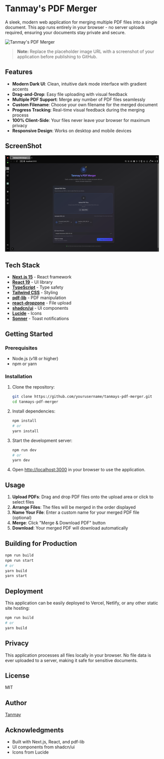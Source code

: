 # Tanmay's PDF Merger

A sleek, modern web application for merging multiple PDF files into a single document. This app runs entirely in your browser - no server uploads required, ensuring your documents stay private and secure.

![Tanmay's PDF Merger](https://i.imgur.com/PLACEHOLDER.png)

> **Note:** Replace the placeholder image URL with a screenshot of your application before publishing to GitHub.

## Features

- **Modern Dark UI**: Clean, intuitive dark mode interface with gradient accents
- **Drag-and-Drop**: Easy file uploading with visual feedback
- **Multiple PDF Support**: Merge any number of PDF files seamlessly
- **Custom Filename**: Choose your own filename for the merged document
- **Progress Tracking**: Real-time visual feedback during the merging process
- **100% Client-Side**: Your files never leave your browser for maximum privacy
- **Responsive Design**: Works on desktop and mobile devices

## ScreenShot
![Screenshot](screenshot.png)

## Tech Stack

- **[Next.js 15](https://nextjs.org/)** - React framework
- **[React 19](https://react.dev/)** - UI library
- **[TypeScript](https://www.typescriptlang.org/)** - Type safety
- **[Tailwind CSS](https://tailwindcss.com/)** - Styling
- **[pdf-lib](https://pdf-lib.js.org/)** - PDF manipulation
- **[react-dropzone](https://react-dropzone.js.org/)** - File upload
- **[shadcn/ui](https://ui.shadcn.com/)** - UI components
- **[Lucide](https://lucide.dev/)** - Icons
- **[Sonner](https://sonner.emilkowal.ski/)** - Toast notifications

## Getting Started

### Prerequisites

- Node.js (v18 or higher)
- npm or yarn

### Installation

1. Clone the repository:
   ```bash
   git clone https://github.com/yourusername/tanmays-pdf-merger.git
   cd tanmays-pdf-merger
   ```

2. Install dependencies:
   ```bash
   npm install
   # or
   yarn install
   ```

3. Start the development server:
   ```bash
   npm run dev
   # or
   yarn dev
   ```

4. Open [http://localhost:3000](http://localhost:3000) in your browser to use the application.

## Usage

1. **Upload PDFs**: Drag and drop PDF files onto the upload area or click to select files
2. **Arrange Files**: The files will be merged in the order displayed
3. **Name Your File**: Enter a custom name for your merged PDF file (optional)
4. **Merge**: Click "Merge & Download PDF" button
5. **Download**: Your merged PDF will download automatically

## Building for Production

```bash
npm run build
npm run start
# or
yarn build
yarn start
```

## Deployment

This application can be easily deployed to Vercel, Netlify, or any other static site hosting:

```bash
npm run build
# or
yarn build
```

## Privacy

This application processes all files locally in your browser. No file data is ever uploaded to a server, making it safe for sensitive documents.

## License

MIT

## Author

[Tanmay]((https://github.com/tanmayg1313))

## Acknowledgments

- Built with Next.js, React, and pdf-lib
- UI components from shadcn/ui
- Icons from Lucide
